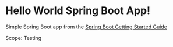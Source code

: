 # Hello World Spring Boot App!

Simple Spring Boot app from the [Spring Boot Getting Started Guide](https://spring.io/guides/gs/spring-boot/)

Scope: Testing
